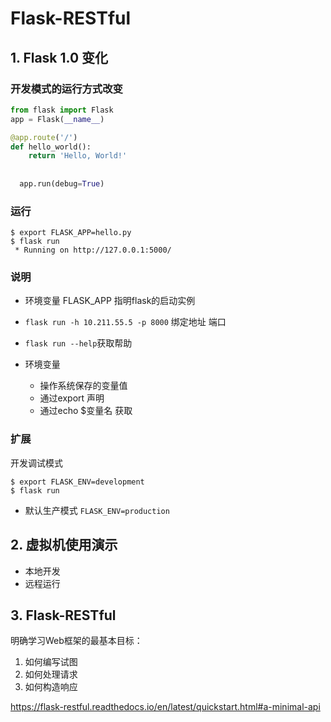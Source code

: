# Flask-RESTful

## 1. Flask 1.0 变化

### 开发模式的运行方式改变

```python
from flask import Flask
app = Flask(__name__)

@app.route('/')
def hello_world():
    return 'Hello, World!'
  
  
  app.run(debug=True)

```

### 运行

```shell
$ export FLASK_APP=hello.py
$ flask run
 * Running on http://127.0.0.1:5000/
```

### 说明

* 环境变量 FLASK_APP 指明flask的启动实例
* `flask run -h 10.211.55.5 -p 8000` 绑定地址 端口
* `flask run --help`获取帮助



* 环境变量
  * 操作系统保存的变量值
  * 通过export 声明
  * 通过echo $变量名 获取

### 扩展 

开发调试模式

```shell
$ export FLASK_ENV=development
$ flask run
```

* 默认生产模式 `FLASK_ENV=production`

## 2. 虚拟机使用演示

* 本地开发
* 远程运行

## 3. Flask-RESTful

明确学习Web框架的最基本目标：

1. 如何编写试图
2. 如何处理请求
3. 如何构造响应

<https://flask-restful.readthedocs.io/en/latest/quickstart.html#a-minimal-api>







